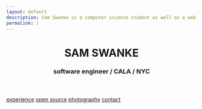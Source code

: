 ```yaml
---
layout: default
description: Sam Swanke is a computer science student as well as a web and software developer. He is currently attending college at the University of Vermont.
permalink: /
---
```


<div class='page home'>
  <header>
    <h1>SAM SWANKE</h1>
    <h3>software engineer / CALA / NYC</h3>
  </header>

  <div class='nav'>
    <a href='/experience'>experience</a>
    <a href='/opensource'>open source</a>
    <a href='/photography'>photography</a>
    <a href='/contact'>contact</a>
  </div>
</div>